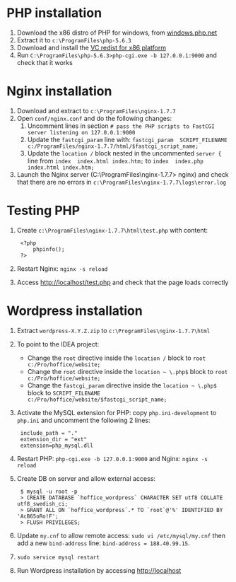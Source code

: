 # PHP installation

1. Download the x86 distro of PHP for windows, from [windows.php.net](http://windows.php.net/download/)
2. Extract it to `c:\ProgramFiles\php-5.6.3`
3. Download and install the [VC redist for x86 platform](http://www.microsoft.com/en-us/download/details.aspx?id=30679)
4. Run `C:\ProgramFiles\php-5.6.3>php-cgi.exe -b 127.0.0.1:9000` and check that it works


# Nginx installation

1. Download and extract to `c:\ProgramFiles\nginx-1.7.7`
2. Open `conf/nginx.conf` and do the following changes:
    1. Uncomment lines in section `# pass the PHP scripts to FastCGI server listening on 127.0.0.1:9000`
    2. Update the `fastcgi_param` line with: `fastcgi_param  SCRIPT_FILENAME  c:/ProgramFiles/nginx-1.7.7/html/$fastcgi_script_name;`
    3. Update the `location /` block nested in the uncommented `server {` line from `index  index.html index.htm;` to `index  index.php index.html index.htm;`
3. Launch the Nginx server (C:\ProgramFiles\nginx-1.7.7> nginx) and check that there are no errors in `c:\ProgramFiles\nginx-1.7.7\logs\error.log`


# Testing PHP

1. Create `c:\ProgramFiles\nginx-1.7.7\html\test.php` with content:

        <?php
            phpinfo();
        ?>

3. Restart Nginx: `nginx -s reload`
4. Access [http://localhost/test.php](http://localhost/test.php) and check that the page loads correctly


# Wordpress installation

1. Extract `wordpress-X.Y.Z.zip` to `c:\ProgramFiles\nginx-1.7.7\html`
2. To point to the IDEA project:
    * Change the `root` directive inside the `location /` block to `root   c:/Pro/hoffice/website;`
    * Change the `root` directive inside the `location ~ \.php$` block to `root           c:/Pro/hoffice/website;`
    * Change the `fastcgi_param` directive inside the `location ~ \.php$` block to `SCRIPT_FILENAME  c:/Pro/hoffice/website/$fastcgi_script_name;`
3. Activate the MySQL extension for PHP: copy `php.ini-development` to `php.ini` and uncomment the following 2 lines:

        include_path = "."
        extension_dir = "ext"
        extension=php_mysql.dll

4. Restart PHP: `php-cgi.exe -b 127.0.0.1:9000` and Nginx: `nginx -s reload`
5. Create DB on server and allow external access:

        $ mysql -u root -p
        > CREATE DATABASE `hoffice_wordpress` CHARACTER SET utf8 COLLATE utf8_swedish_ci;
        > GRANT ALL ON `hoffice_wordpress`.* TO `root`@'%' IDENTIFIED BY 'AcB65oRo!F';
        > FLUSH PRIVILEGES;

6. Update `my.cnf` to allow remote access: `sudo vi /etc/mysql/my.cnf` then add a new `bind-address` line: `bind-address = 188.40.99.15`.
7. `sudo service mysql restart`
8. Run Wordpress installation by accessing [http://localhost](http://localhost)
